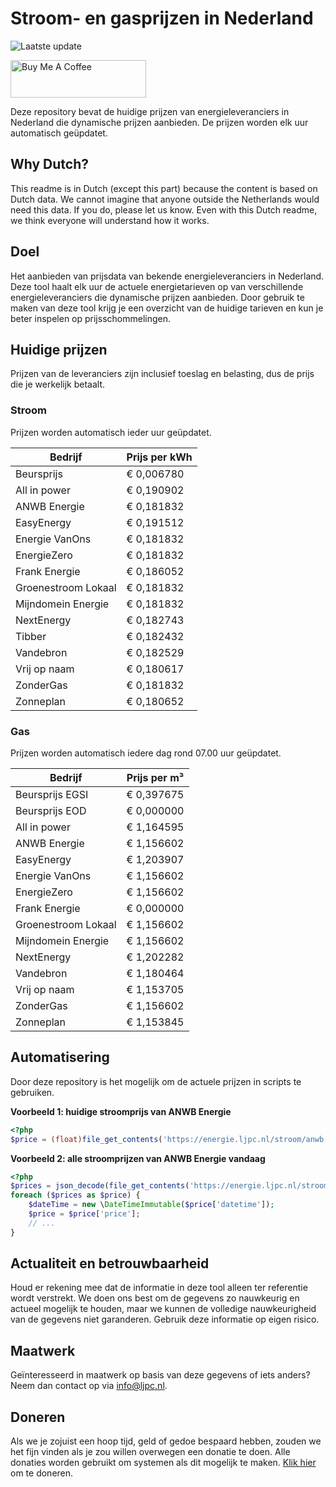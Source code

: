 # Stroom- en gasprijzen in Nederland

![Laatste update](https://img.shields.io/badge/laatste%20update-2023--11--06%2003%3A00%20CET-brightgreen)

<a href="https://www.buymeacoffee.com/Lars-" target="_blank"><img src="https://cdn.buymeacoffee.com/buttons/v2/default-orange.png" alt="Buy Me A Coffee" height="60" style="height: 60px !important;width: 217px !important;" ></a>

Deze repository bevat de huidige prijzen van energieleveranciers in Nederland die dynamische prijzen aanbieden. De prijzen worden elk uur automatisch geüpdatet.

## Why Dutch?

This readme is in Dutch (except this part) because the content is based on Dutch data. We cannot imagine that anyone outside the Netherlands would need this data. If you do, please let us know. Even with this Dutch readme, we think
everyone will understand how it works.

## Doel

Het aanbieden van prijsdata van bekende energieleveranciers in Nederland. Deze tool haalt elk uur de actuele energietarieven op van verschillende energieleveranciers die dynamische prijzen aanbieden. Door gebruik te maken van deze tool
krijg je een overzicht van de huidige tarieven en kun je beter inspelen op prijsschommelingen.

## Huidige prijzen

Prijzen van de leveranciers zijn inclusief toeslag en belasting, dus de prijs die je werkelijk betaalt.

### Stroom

Prijzen worden automatisch ieder uur geüpdatet.

 Bedrijf | Prijs per kWh 
---------|---------------
Beursprijs | € 0,006780
All in power | € 0,190902
ANWB Energie | € 0,181832
EasyEnergy | € 0,191512
Energie VanOns | € 0,181832
EnergieZero | € 0,181832
Frank Energie | € 0,186052
Groenestroom Lokaal | € 0,181832
Mijndomein Energie | € 0,181832
NextEnergy | € 0,182743
Tibber | € 0,182432
Vandebron | € 0,182529
Vrij op naam | € 0,180617
ZonderGas | € 0,181832
Zonneplan | € 0,180652


### Gas

Prijzen worden automatisch iedere dag rond 07.00 uur geüpdatet.

 Bedrijf | Prijs per m³ 
---------|--------------
Beursprijs EGSI | € 0,397675
Beursprijs EOD | € 0,000000
All in power | € 1,164595
ANWB Energie | € 1,156602
EasyEnergy | € 1,203907
Energie VanOns | € 1,156602
EnergieZero | € 1,156602
Frank Energie | € 0,000000
Groenestroom Lokaal | € 1,156602
Mijndomein Energie | € 1,156602
NextEnergy | € 1,202282
Vandebron | € 1,180464
Vrij op naam | € 1,153705
ZonderGas | € 1,156602
Zonneplan | € 1,153845


## Automatisering

Door deze repository is het mogelijk om de actuele prijzen in scripts te gebruiken.

**Voorbeeld 1: huidige stroomprijs van ANWB Energie**

```php
<?php
$price = (float)file_get_contents('https://energie.ljpc.nl/stroom/anwb-energie-nu.txt');

```

**Voorbeeld 2: alle stroomprijzen van ANWB Energie vandaag**

```php
<?php
$prices = json_decode(file_get_contents('https://energie.ljpc.nl/stroom/all-in-power-vandaag.json'),true);
foreach ($prices as $price) {
    $dateTime = new \DateTimeImmutable($price['datetime']);
    $price = $price['price'];
    // ...
}
```

## Actualiteit en betrouwbaarheid

Houd er rekening mee dat de informatie in deze tool alleen ter referentie wordt verstrekt. We doen ons best om de gegevens zo nauwkeurig en actueel mogelijk te houden, maar we kunnen de volledige nauwkeurigheid van de gegevens niet
garanderen. Gebruik deze informatie op eigen risico.

## Maatwerk

Geïnteresseerd in maatwerk op basis van deze gegevens of iets anders? Neem dan contact op
via [info@ljpc.nl](mailto:info@ljpc.nl?subject=Energie%20prijzen).

## Doneren

Als we je zojuist een hoop tijd, geld of gedoe bespaard hebben, zouden we het fijn vinden als je zou willen overwegen een
donatie te doen. Alle donaties worden gebruikt om systemen als dit mogelijk te
maken. [Klik hier](https://www.buymeacoffee.com/Lars-) om te doneren.
